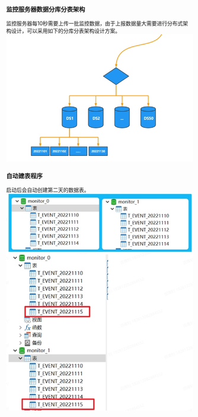 ### 监控服务器数据分库分表架构

监控服务器每10秒需要上传一批监控数据，由于上报数据量大需要进行分布式架构设计，可以采用如下的分库分表架构设计方案。
<img src="image/监控分库分表架构.png">

### 自动建表程序

启动后会自动创建第二天的数据表。
<img src="image/自动建表.png">